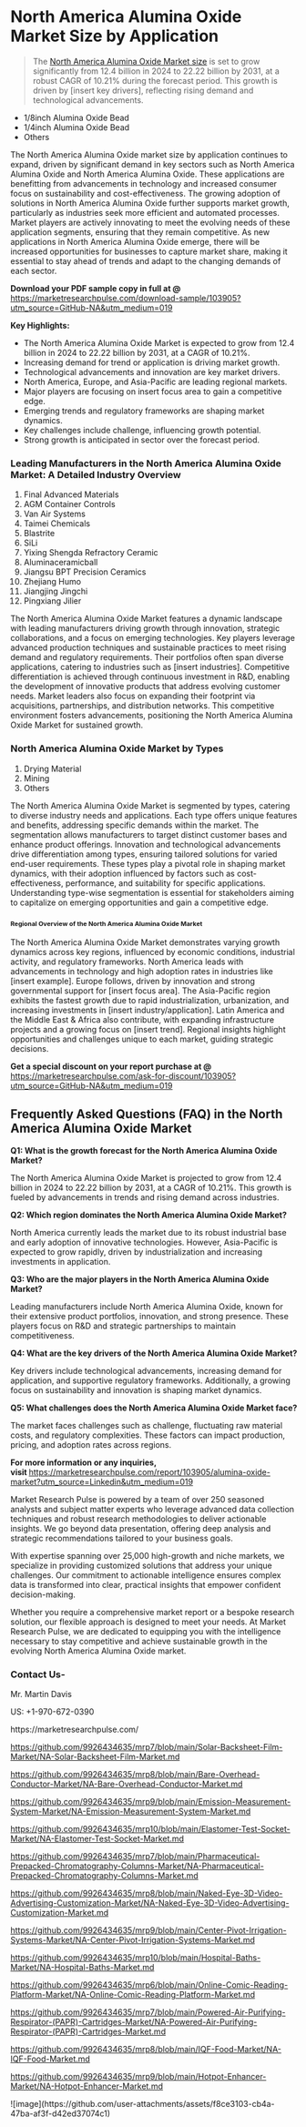 <h1>North America Alumina Oxide Market&nbsp;Size by Application</h1><blockquote><p>The <a href="https://marketresearchpulse.com/download-sample/103905?utm_source=GitHub-NA&amp;utm_medium=019">North America Alumina Oxide Market size</a> is set to grow significantly from 12.4 billion in 2024 to 22.22 billion by 2031, at a robust CAGR of 10.21% during the forecast period. This growth is driven by [insert key drivers], reflecting rising demand and technological advancements.</p></blockquote><ul><li>1/8inch Alumina Oxide Bead <li> 1/4inch Alumina Oxide Bead <li> Others</li></ul><p>The North America Alumina Oxide market size by application continues to expand, driven by significant demand in key sectors such as North America Alumina Oxide and North America Alumina Oxide. These applications are benefitting from advancements in technology and increased consumer focus on sustainability and cost-effectiveness. The growing adoption of solutions in North America Alumina Oxide further supports market growth, particularly as industries seek more efficient and automated processes. Market players are actively innovating to meet the evolving needs of these application segments, ensuring that they remain competitive. As new applications in North America Alumina Oxide emerge, there will be increased opportunities for businesses to capture market share, making it essential to stay ahead of trends and adapt to the changing demands of each sector.</p><p><strong>Download your PDF sample copy in full at @ </strong><a href="https://marketresearchpulse.com/download-sample/103905?utm_source=GitHub-NA&amp;utm_medium=019">https://marketresearchpulse.com/download-sample/103905?utm_source=GitHub-NA&amp;utm_medium=019</a></p><p><strong>Key Highlights: </strong></p><ul><li>The North America Alumina Oxide Market is expected to grow from 12.4 billion in 2024 to 22.22 billion by 2031, at a CAGR of 10.21%.</li><li>Increasing demand for trend or application is driving market growth.</li><li>Technological advancements and innovation are key market drivers.</li><li>North America, Europe, and Asia-Pacific are leading regional markets.</li><li>Major players are focusing on insert focus area to gain a competitive edge.</li><li>Emerging trends and regulatory frameworks are shaping market dynamics.</li><li>Key challenges include challenge, influencing growth potential.</li><li>Strong growth is anticipated in sector over the forecast period.</li></ul><h3>Leading Manufacturers in the North America Alumina Oxide Market: A Detailed Industry Overview</h3><ol><li>Final Advanced Materials</li><li>AGM Container Controls</li><li>Van Air Systems</li><li>Taimei Chemicals</li><li>Blastrite</li><li>SiLi</li><li>Yixing Shengda Refractory Ceramic</li><li>Aluminaceramicball</li><li>Jiangsu BPT Precision Ceramics</li><li>Zhejiang Humo</li><li>Jiangjing Jingchi</li><li>Pingxiang Jilier</li></ol><div class="flex max-w-full flex-col flex-grow"><div class="min-h-8 text-message flex w-full flex-col items-end gap-2 whitespace-normal break-words [.text-message+&amp;]:mt-5" dir="auto" data-message-author-role="assistant" data-message-id="fd8432e4-4910-450d-b182-61b7bfb0a01f" data-message-model-slug="gpt-4o"><div class="flex w-full flex-col gap-1 empty:hidden first:pt-[3px]"><div class="markdown prose w-full break-words dark:prose-invert light"><p>The North America Alumina Oxide Market features a dynamic landscape with leading manufacturers driving growth through innovation, strategic collaborations, and a focus on emerging technologies. Key players leverage advanced production techniques and sustainable practices to meet rising demand and regulatory requirements. Their portfolios often span diverse applications, catering to industries such as [insert industries]. Competitive differentiation is achieved through continuous investment in R&amp;D, enabling the development of innovative products that address evolving customer needs. Market leaders also focus on expanding their footprint via acquisitions, partnerships, and distribution networks. This competitive environment fosters advancements, positioning the North America Alumina Oxide Market for sustained growth.</p></div></div></div></div><h3>North America Alumina Oxide Market by Types</h3><ol><li>Drying Material <li> Mining <li> Others</li></ol><div class="flex max-w-full flex-col flex-grow"><div class="min-h-8 text-message flex w-full flex-col items-end gap-2 whitespace-normal break-words [.text-message+&amp;]:mt-5" dir="auto" data-message-author-role="assistant" data-message-id="084470be-0bb7-4664-bddf-5156b4f41249" data-message-model-slug="gpt-4o-mini"><div class="flex w-full flex-col gap-1 empty:hidden first:pt-[3px]"><div class="markdown prose w-full break-words dark:prose-invert light"><p>The North America Alumina Oxide Market is segmented by types, catering to diverse industry needs and applications. Each type offers unique features and benefits, addressing specific demands within the market. The segmentation allows manufacturers to target distinct customer bases and enhance product offerings. Innovation and technological advancements drive differentiation among types, ensuring tailored solutions for varied end-user requirements. These types play a pivotal role in shaping market dynamics, with their adoption influenced by factors such as cost-effectiveness, performance, and suitability for specific applications. Understanding type-wise segmentation is essential for stakeholders aiming to capitalize on emerging opportunities and gain a competitive edge.</p></div></div></div></div><h3><span style="font-size: 11px;">Regional Overview of the North America Alumina Oxide Market</span></h3><div class="flex max-w-full flex-col flex-grow"><div class="min-h-8 text-message flex w-full flex-col items-end gap-2 whitespace-normal break-words [.text-message+&amp;]:mt-5" dir="auto" data-message-author-role="assistant" data-message-id="e9038762-ce64-4e30-91c9-9bd413514231" data-message-model-slug="gpt-4o-mini"><div class="flex w-full flex-col gap-1 empty:hidden first:pt-[3px]"><div class="markdown prose w-full break-words dark:prose-invert light"><p>The North America Alumina Oxide Market demonstrates varying growth dynamics across key regions, influenced by economic conditions, industrial activity, and regulatory frameworks. North America leads with advancements in technology and high adoption rates in industries like [insert example]. Europe follows, driven by innovation and strong governmental support for [insert focus area]. The Asia-Pacific region exhibits the fastest growth due to rapid industrialization, urbanization, and increasing investments in [insert industry/application]. Latin America and the Middle East &amp; Africa also contribute, with expanding infrastructure projects and a growing focus on [insert trend]. Regional insights highlight opportunities and challenges unique to each market, guiding strategic decisions.</p></div></div></div></div><p><strong>Get a special discount on your report purchase at @ </strong><a href="https://marketresearchpulse.com/ask-for-discount/103905?utm_source=GitHub-NA&amp;utm_medium=019">https://marketresearchpulse.com/ask-for-discount/103905?utm_source=GitHub-NA&amp;utm_medium=019</a></p><h2>Frequently Asked Questions (FAQ) in the North America Alumina Oxide Market</h2><p><strong>Q1: What is the growth forecast for the North America Alumina Oxide Market?</strong></p><p>The North America Alumina Oxide Market is projected to grow from 12.4 billion in 2024 to 22.22 billion by 2031, at a CAGR of 10.21%. This growth is fueled by advancements in trends and rising demand across industries.</p><p><strong>Q2: Which region dominates the North America Alumina Oxide Market?</strong></p><p>North America currently leads the market due to its robust industrial base and early adoption of innovative technologies. However, Asia-Pacific is expected to grow rapidly, driven by industrialization and increasing investments in application.</p><p><strong>Q3: Who are the major players in the North America Alumina Oxide Market?</strong></p><p>Leading manufacturers include North America Alumina Oxide, known for their extensive product portfolios, innovation, and strong presence. These players focus on R&amp;D and strategic partnerships to maintain competitiveness.</p><p><strong>Q4: What are the key drivers of the North America Alumina Oxide Market?</strong></p><p>Key drivers include technological advancements, increasing demand for application, and supportive regulatory frameworks. Additionally, a growing focus on sustainability and innovation is shaping market dynamics.</p><p><strong>Q5: What challenges does the North America Alumina Oxide Market face?</strong></p><p>The market faces challenges such as challenge, fluctuating raw material costs, and regulatory complexities. These factors can impact production, pricing, and adoption rates across regions.</p><p><strong>For more information or any inquiries, visit&nbsp;</strong><a href="https://marketresearchpulse.com/report/103905/alumina-oxide-market?utm_source=Linkedin&utm_medium=019">https://marketresearchpulse.com/report/103905/alumina-oxide-market?utm_source=Linkedin&utm_medium=019</a></p><p>Market Research Pulse is powered by a team of over 250 seasoned analysts and subject matter experts who leverage advanced data collection techniques and robust research methodologies to deliver actionable insights. We go beyond data presentation, offering deep analysis and strategic recommendations tailored to your business goals.</p><p>With expertise spanning over 25,000 high-growth and niche markets, we specialize in providing customized solutions that address your unique challenges. Our commitment to actionable intelligence ensures complex data is transformed into clear, practical insights that empower confident decision-making.</p><p>Whether you require a comprehensive market report or a bespoke research solution, our flexible approach is designed to meet your needs. At Market Research Pulse, we are dedicated to equipping you with the intelligence necessary to stay competitive and achieve sustainable growth in the evolving North America Alumina Oxide market.</p><h3><strong>Contact Us-</strong></h3><p>Mr. Martin Davis</p><p>US: +1-970-672-0390</p><p>https://marketresearchpulse.com/</p><p><a href="https://github.com/9926434635/mrp7/blob/main/Solar-Backsheet-Film-Market/NA-Solar-Backsheet-Film-Market.md">https://github.com/9926434635/mrp7/blob/main/Solar-Backsheet-Film-Market/NA-Solar-Backsheet-Film-Market.md</a></p><p><a href="https://github.com/9926434635/mrp8/blob/main/Bare-Overhead-Conductor-Market/NA-Bare-Overhead-Conductor-Market.md">https://github.com/9926434635/mrp8/blob/main/Bare-Overhead-Conductor-Market/NA-Bare-Overhead-Conductor-Market.md</a></p><p><a href="https://github.com/9926434635/mrp9/blob/main/Emission-Measurement-System-Market/NA-Emission-Measurement-System-Market.md">https://github.com/9926434635/mrp9/blob/main/Emission-Measurement-System-Market/NA-Emission-Measurement-System-Market.md</a></p><p><a href="https://github.com/9926434635/mrp10/blob/main/Elastomer-Test-Socket-Market/NA-Elastomer-Test-Socket-Market.md">https://github.com/9926434635/mrp10/blob/main/Elastomer-Test-Socket-Market/NA-Elastomer-Test-Socket-Market.md</a></p><p><a href="https://github.com/9926434635/mrp7/blob/main/Pharmaceutical-Prepacked-Chromatography-Columns-Market/NA-Pharmaceutical-Prepacked-Chromatography-Columns-Market.md">https://github.com/9926434635/mrp7/blob/main/Pharmaceutical-Prepacked-Chromatography-Columns-Market/NA-Pharmaceutical-Prepacked-Chromatography-Columns-Market.md</a></p><p><a href="https://github.com/9926434635/mrp8/blob/main/Naked-Eye-3D-Video-Advertising-Customization-Market/NA-Naked-Eye-3D-Video-Advertising-Customization-Market.md">https://github.com/9926434635/mrp8/blob/main/Naked-Eye-3D-Video-Advertising-Customization-Market/NA-Naked-Eye-3D-Video-Advertising-Customization-Market.md</a></p><p><a href="https://github.com/9926434635/mrp9/blob/main/Center-Pivot-Irrigation-Systems-Market/NA-Center-Pivot-Irrigation-Systems-Market.md">https://github.com/9926434635/mrp9/blob/main/Center-Pivot-Irrigation-Systems-Market/NA-Center-Pivot-Irrigation-Systems-Market.md</a></p><p><a href="https://github.com/9926434635/mrp10/blob/main/Hospital-Baths-Market/NA-Hospital-Baths-Market.md">https://github.com/9926434635/mrp10/blob/main/Hospital-Baths-Market/NA-Hospital-Baths-Market.md</a></p><p><a href="https://github.com/9926434635/mrp6/blob/main/Online-Comic-Reading-Platform-Market/NA-Online-Comic-Reading-Platform-Market.md">https://github.com/9926434635/mrp6/blob/main/Online-Comic-Reading-Platform-Market/NA-Online-Comic-Reading-Platform-Market.md</a></p><p><a href="https://github.com/9926434635/mrp7/blob/main/Powered-Air-Purifying-Respirator-(PAPR)-Cartridges-Market/NA-Powered-Air-Purifying-Respirator-(PAPR)-Cartridges-Market.md">https://github.com/9926434635/mrp7/blob/main/Powered-Air-Purifying-Respirator-(PAPR)-Cartridges-Market/NA-Powered-Air-Purifying-Respirator-(PAPR)-Cartridges-Market.md</a></p><p><a href="https://github.com/9926434635/mrp8/blob/main/IQF-Food-Market/NA-IQF-Food-Market.md">https://github.com/9926434635/mrp8/blob/main/IQF-Food-Market/NA-IQF-Food-Market.md</a></p><p><a href="https://github.com/9926434635/mrp9/blob/main/Hotpot-Enhancer-Market/NA-Hotpot-Enhancer-Market.md">https://github.com/9926434635/mrp9/blob/main/Hotpot-Enhancer-Market/NA-Hotpot-Enhancer-Market.md</a></p>
![image](https://github.com/user-attachments/assets/f8ce3103-cb4a-47ba-af3f-d42ed37074c1)
